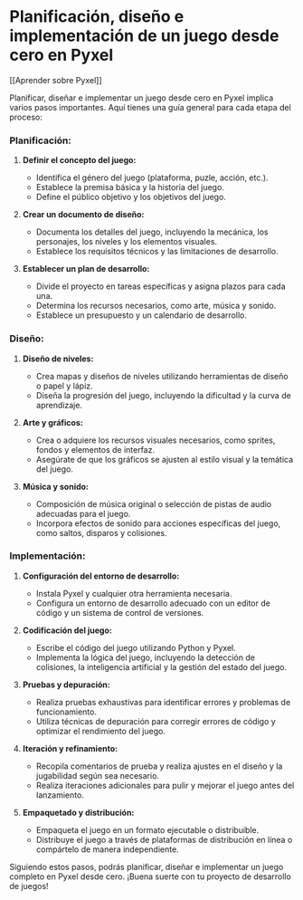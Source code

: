 # Planificación, diseño e implementación de un juego desde cero en Pyxel

[[Aprender sobre Pyxel]]

Planificar, diseñar e implementar un juego desde cero en Pyxel implica varios pasos importantes. Aquí tienes una guía general para cada etapa del proceso:

### Planificación:

1. **Definir el concepto del juego:**
   - Identifica el género del juego (plataforma, puzle, acción, etc.).
   - Establece la premisa básica y la historia del juego.
   - Define el público objetivo y los objetivos del juego.

2. **Crear un documento de diseño:**
   - Documenta los detalles del juego, incluyendo la mecánica, los personajes, los niveles y los elementos visuales.
   - Establece los requisitos técnicos y las limitaciones de desarrollo.

3. **Establecer un plan de desarrollo:**
   - Divide el proyecto en tareas específicas y asigna plazos para cada una.
   - Determina los recursos necesarios, como arte, música y sonido.
   - Establece un presupuesto y un calendario de desarrollo.

### Diseño:

1. **Diseño de niveles:**
   - Crea mapas y diseños de niveles utilizando herramientas de diseño o papel y lápiz.
   - Diseña la progresión del juego, incluyendo la dificultad y la curva de aprendizaje.

2. **Arte y gráficos:**
   - Crea o adquiere los recursos visuales necesarios, como sprites, fondos y elementos de interfaz.
   - Asegúrate de que los gráficos se ajusten al estilo visual y la temática del juego.

3. **Música y sonido:**
   - Composición de música original o selección de pistas de audio adecuadas para el juego.
   - Incorpora efectos de sonido para acciones específicas del juego, como saltos, disparos y colisiones.

### Implementación:

1. **Configuración del entorno de desarrollo:**
   - Instala Pyxel y cualquier otra herramienta necesaria.
   - Configura un entorno de desarrollo adecuado con un editor de código y un sistema de control de versiones.

2. **Codificación del juego:**
   - Escribe el código del juego utilizando Python y Pyxel.
   - Implementa la lógica del juego, incluyendo la detección de colisiones, la inteligencia artificial y la gestión del estado del juego.

3. **Pruebas y depuración:**
   - Realiza pruebas exhaustivas para identificar errores y problemas de funcionamiento.
   - Utiliza técnicas de depuración para corregir errores de código y optimizar el rendimiento del juego.

4. **Iteración y refinamiento:**
   - Recopila comentarios de prueba y realiza ajustes en el diseño y la jugabilidad según sea necesario.
   - Realiza iteraciones adicionales para pulir y mejorar el juego antes del lanzamiento.

5. **Empaquetado y distribución:**
   - Empaqueta el juego en un formato ejecutable o distribuible.
   - Distribuye el juego a través de plataformas de distribución en línea o compártelo de manera independiente.

Siguiendo estos pasos, podrás planificar, diseñar e implementar un juego completo en Pyxel desde cero. ¡Buena suerte con tu proyecto de desarrollo de juegos!